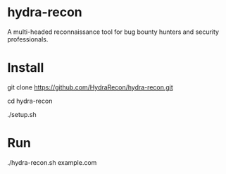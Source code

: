 # hydra-recon
A multi-headed reconnaissance tool for bug bounty hunters and security professionals.

# Install
git clone https://github.com/HydraRecon/hydra-recon.git

cd hydra-recon

./setup.sh

# Run
./hydra-recon.sh example.com
